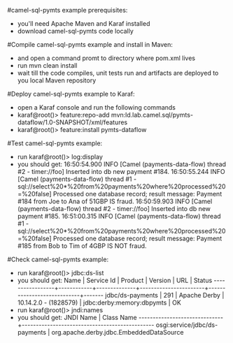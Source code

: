 #camel-sql-pymts example prerequisites:
- you'll need Apache Maven and Karaf installed 
- download camel-sql-pymts code locally

#Compile camel-sql-pymts example and install in Maven:
- and open a command promt to directory where pom.xml lives 
- run mvn clean install
- wait till the code compiles, unit tests run and artifacts are deployed to you local Maven repository

#Deploy camel-sql-pymts example to Karaf:
- open a Karaf console and run the following commands
- karaf@root()> feature:repo-add mvn:ld.lab.camel.sql/pymts-dataflow/1.0-SNAPSHOT/xml/features
- karaf@root()> feature:install pymts-dataflow

#Test camel-sql-pymts example:
- run karaf@root()> log:display
- you should get:
16:50:54.900 INFO [Camel (payments-data-flow) thread #2 - timer://foo] Inserted into db new payment #184.
16:50:55.244 INFO [Camel (payments-data-flow) thread #1 - sql://select%20*%20from%20payments%20where%20processed%20=%20false] Processed one database record; result message: Payment #184 from Joe to Ana of 51GBP IS fraud.
16:50:59.903 INFO [Camel (payments-data-flow) thread #2 - timer://foo] Inserted into db new payment #185.
16:51:00.315 INFO [Camel (payments-data-flow) thread #1 - sql://select%20*%20from%20payments%20where%20processed%20=%20false] Processed one database record; result message: Payment #185 from Bob to Tim of 4GBP IS NOT fraud.

#Check camel-sql-pymts example:
- run karaf@root()> jdbc:ds-list
- you should get:
Name             | Service Id | Product      | Version               | URL                        | Status
-----------------+------------+--------------+-----------------------+----------------------------+-------
jdbc/ds-payments | 291        | Apache Derby | 10.14.2.0 - (1828579) | jdbc:derby:memory:dbpymts  | OK
- run karaf@root()> jndi:names
- you should get:
JNDI Name                     | Class Name
------------------------------+-----------------------------------------------
osgi:service/jdbc/ds-payments | org.apache.derby.jdbc.EmbeddedDataSource
